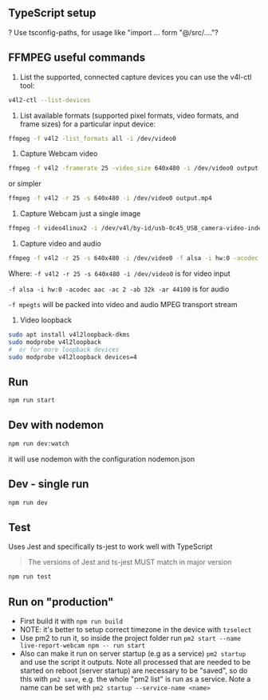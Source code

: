 ## TypeScript setup

? Use tsconfig-paths, for usage like "import ... form "@/src/...."?

## FFMPEG useful commands

1. List the supported, connected capture devices you can use the v4l-ctl tool:

```bash
v4l2-ctl --list-devices
```

1. List available formats (supported pixel formats, video formats, and frame sizes) for a particular input device:

```bash
ffmpeg -f v4l2 -list_formats all -i /dev/video0
```

1. Capture Webcam video

```bash
ffmpeg -f v4l2 -framerate 25 -video_size 640x480 -i /dev/video0 output.mkv
```

or simpler

```bash
ffmpeg -f v4l2 -r 25 -s 640x480 -i /dev/video0 output.mp4
```

1. Capture Webcam just a single image

```bash
ffmpeg -f video4linux2 -i /dev/v4l/by-id/usb-0c45_USB_camera-video-index0 -vframes 1  -video_size 640x480 image.jpg
```

1. Capture video and audio

```bash
ffmpeg -f v4l2 -r 25 -s 640x480 -i /dev/video0 -f alsa -i hw:0 -acodec aac -ac 2 -ab 32k -ar 44100 -f mpegts video.mp4
```

Where:
``` -f v4l2 -r 25 -s 640x480 -i /dev/video0 ``` is for video input

``` -f alsa -i hw:0 -acodec aac -ac 2 -ab 32k -ar 44100 ``` is for audio

``` -f mpegts ``` will be packed into video and audio MPEG transport stream

1. Video loopback

```bash
sudo apt install v4l2loopback-dkms
sudo modprobe v4l2loopback
#  or for more loopback devices
sudo modprobe v4l2loopback devices=4
```

## Run

```bash
npm run start
```

## Dev with nodemon

```bash
npm run dev:watch
```

it will use nodemon with the configuration nodemon.json

## Dev - single run

```bash
npm run dev
```

## Test

Uses Jest and specifically ts-jest to work well with TypeScript

> The versions of Jest and ts-jest MUST match in major version

```bash
npm run test
```

## Run on "production"

- First build it with `npm run build`
- NOTE: it's better to setup correct timezone in the device with `tzselect`
- Use pm2 to run it, so inside the project folder run ```pm2 start --name live-report-webcam npm -- run start```
- Also can make it run on server startup (e.g as a service)
```pm2 startup``` and use the script it outputs. Note all processed that are needed to be started on reboot (server startup) are necessary to be "saved", so do this with ```pm2 save```, e.g. the whole "pm2 list" is run as a service. Note a name can be set with ```pm2 startup --service-name <name>```
